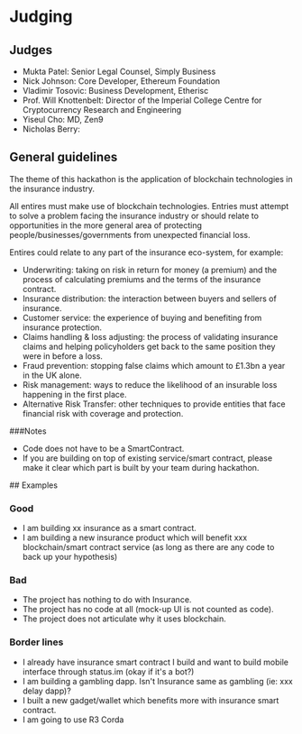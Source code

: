 # Judging

## Judges

- Mukta Patel: Senior Legal Counsel, Simply Business
- Nick Johnson: Core Developer, Ethereum Foundation
- Vladimir Tosovic: Business Development, Etherisc
- Prof. Will Knottenbelt: Director of the Imperial College Centre for Cryptocurrency Research and Engineering
- Yiseul Cho: MD, Zen9
- Nicholas Berry:

## General guidelines

The theme of this hackathon is the application of blockchain technologies in the insurance industry.

All entires must make use of blockchain technologies. Entries must attempt to solve a problem facing the insurance industry or should relate to opportunities in the more general area of protecting people/businesses/governments from unexpected financial loss.

Entires could relate to any part of the insurance eco-system, for example:
- Underwriting: taking on risk in return for money (a premium) and the process of calculating premiums and the terms of the insurance contract.
- Insurance distribution: the interaction between buyers and sellers of insurance.
- Customer service: the experience of buying and benefiting from insurance protection.
- Claims handling & loss adjusting: the process of validating insurance claims and helping policyholders get back to the same position they were in before a loss.
- Fraud prevention: stopping false claims which amount to £1.3bn a year in the UK alone.
- Risk management: ways to reduce the likelihood of an insurable loss happening in the first place.
- Alternative Risk Transfer: other techniques to provide entities that face financial risk with coverage and protection.

###Notes
- Code does not have to be a SmartContract.
- If you are building on top of existing service/smart contract, please make it clear  which part is built by your team during hackathon.


## Examples

### Good

- I am building xx insurance as a smart contract.
- I am building a new insurance product which will benefit xxx blockchain/smart contract service (as long as there are any code to back up your hypothesis)

### Bad

- The project has nothing to do with Insurance.
- The project has no code at all (mock-up UI is not counted as code).
- The project does not articulate why it uses blockchain.

### Border lines

- I already have insurance smart contract I build and want to build mobile interface through status.im (okay if it's a bot?)
- I am building a gambling dapp. Isn't Insurance same as gambling (ie: xxx delay dapp)?
- I built a new gadget/wallet which benefits more with insurance smart contract.
- I am going to use R3 Corda
